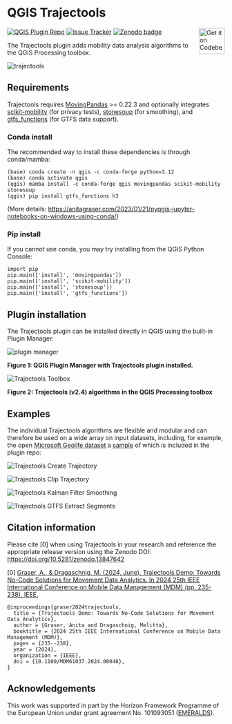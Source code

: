 # QGIS Trajectools

<a href="https://codeberg.org/movingpandas/trajectools">
    <img alt="Get it on Codeberg" src="https://get-it-on.codeberg.org/get-it-on-blue-on-white.png" height="60" align="right">
</a>

[![QGIS Plugin Repo](https://img.shields.io/badge/QGIS-Plugin%20repo-green.svg)](https://plugins.qgis.org/plugins/processing_trajectory/)
[![Issue Tracker](https://img.shields.io/badge/Issue_tracker-Codeberg-blue.svg)](https://codeberg.org/movingpandas/trajectools/issues) 
[![Zenodo badge](https://zenodo.org/badge/DOI/10.5281/zenodo.13847642.svg)](https://doi.org/10.5281/zenodo.13847642)

The Trajectools plugin adds mobility data analysis algorithms to the QGIS Processing toolbox. 

![trajectools](https://github.com/movingpandas/qgis-processing-trajectory/assets/590385/218acb03-41be-4ea0-aee4-b773911d58f9)



## Requirements

Trajectools requires [MovingPandas](https://github.com/movingpandas/movingpandas) >= 0.22.3 and optionally integrates [scikit-mobility](https://scikit-mobility.github.io/scikit-mobility/) (for privacy tests), [stonesoup](https://stonesoup.readthedocs.io/) (for smoothing), and [gtfs_functions](https://github.com/Bondify/gtfs_functions) (for GTFS data support). 

### Conda install

The recommended way to install these dependencies is through conda/mamba:

```
(base) conda create -n qgis -c conda-forge python=3.12 
(base) conda activate qgis
(qgis) mamba install -c conda-forge qgis movingpandas scikit-mobility stonesoup
(qgis) pip install gtfs_functions h3
```

(More details: https://anitagraser.com/2023/01/21/pyqgis-jupyter-notebooks-on-windows-using-conda/)

### Pip install

If you cannot use conda, you may try installing from the QGIS Python Console:

```
import pip
pip.main(['install', 'movingpandas'])
pip.main(['install', 'scikit-mobility'])
pip.main(['install', 'stonesoup'])
pip.main(['install', 'gtfs_functions'])
```

## Plugin installation

The Trajectools plugin can be installed directly in QGIS using the built-in Plugin Manager:

![plugin manager](https://github.com/movingpandas/qgis-processing-trajectory/assets/590385/edd86ed3-8118-4163-bfe5-993b533e455c)

**Figure 1: QGIS Plugin Manager with Trajectools plugin installed.**

![Trajectools Toolbox](screenshots/toolbox.PNG)

**Figure 2: Trajectools (v2.4) algorithms in the QGIS Processing toolbox**

## Examples

The individual Trajectools algorithms are flexible and modular and can therefore be used on a wide array on input datasets, including, for example, the open [Microsoft Geolife dataset](http://research.microsoft.com/en-us/downloads/b16d359d-d164-469e-9fd4-daa38f2b2e13/) a [sample](https://github.com/emeralds-horizon/trajectools-qgis/tree/main/sample_data) of which is included in the plugin repo:

![Trajectools Create Trajectory](https://github.com/movingpandas/qgis-processing-trajectory/assets/590385/3040ce90-552e-43a5-8660-17628f9b813a)

![Trajectools Clip Trajectory](screenshots/trajectools2.PNG)

![Trajectools Kalman Filter Smoothing](https://github.com/user-attachments/assets/e3bbf2e5-e551-4f3e-bd29-8d19bdc33137)

![Trajectools GTFS Extract Segments](https://github.com/user-attachments/assets/62a6e60c-dedc-4e90-8059-2679302346db)


## Citation information



Please cite [0] when using Trajectools in your research and reference the appropriate release version using the Zenodo DOI: https://doi.org/10.5281/zenodo.13847642

[0] [Graser, A., & Dragaschnig, M. (2024, June). Trajectools Demo: Towards No-Code Solutions for Movement Data Analytics. In 2024 25th IEEE International Conference on Mobile Data Management (MDM) (pp. 235-238). IEEE.](https://ieeexplore.ieee.org/abstract/document/10591660)

```
@inproceedings{graser2024trajectools,
  title = {Trajectools Demo: Towards No-Code Solutions for Movement Data Analytics},
  author = {Graser, Anita and Dragaschnig, Melitta},
  booktitle = {2024 25th IEEE International Conference on Mobile Data Management (MDM)},
  pages = {235--238},
  year = {2024},
  organization = {IEEE},
  doi = {10.1109/MDM61037.2024.00048},
}
```

## Acknowledgements

This work was supported in part by the Horizon Framework Programme of the European Union under grant agreement No. 101093051 ([EMERALDS](https://www.emeralds-horizon.eu/)).
